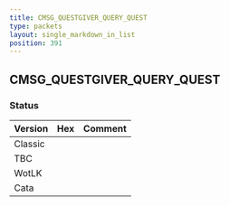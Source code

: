 ```yaml
---
title: CMSG_QUESTGIVER_QUERY_QUEST
type: packets
layout: single_markdown_in_list
position: 391
---
```


## CMSG_QUESTGIVER_QUERY_QUEST

### Status

Version | Hex | Comment
---------- | ---------- | ---------- 
Classic |  |  
TBC |  |  
WotLK |  |  
Cata |  |  
